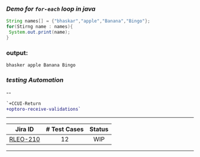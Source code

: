   ### _Demo for `for-each` loop in java_
  ```java
  String names[] = {"bhaskar","apple","Banana","Bingo"};
  for(Stirng name : names){
   System.out.print(name);
  }
  
  ```
  
  ### output:
  `bhasker
   apple
   Banana
   Bingo
  `
  
  
  
### _testing Automation_
--
```diff
`+CCUI-Return
+optoro-receive-validations`
```

---
  
| Jira ID | # Test Cases | Status |
| :---: | :---: | :---: |
| [RLEO-210](https://jira.xox.com/browse/RLEO-210) | 12 | WIP |

***

